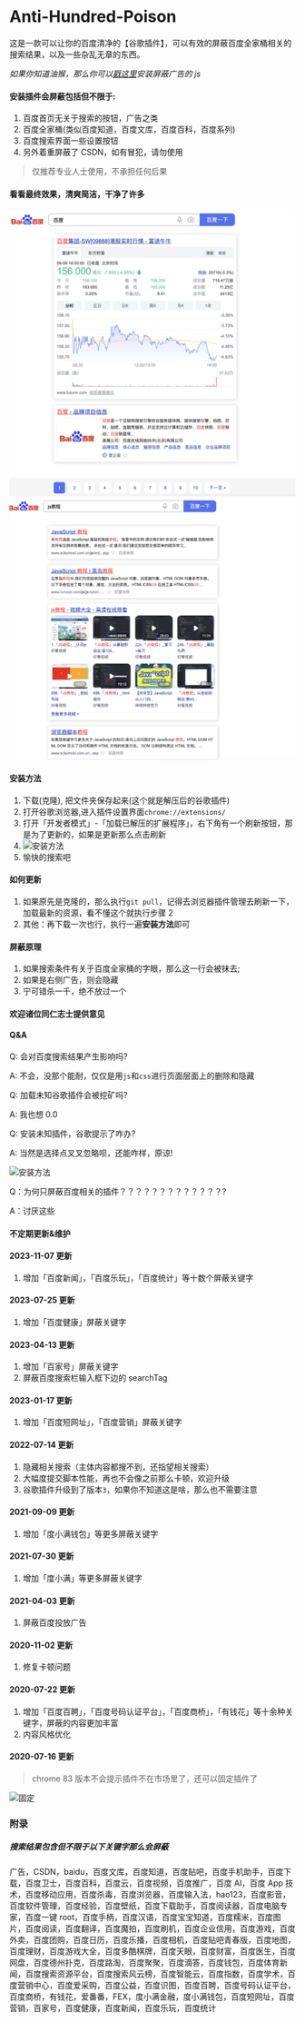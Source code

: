 # Anti-Hundred-Poison

这是一款可以让你的百度清净的【谷歌插件】，可以有效的屏蔽百度全家桶相关的搜索结果，以及一些杂乱无章的东西。

_如果你知道油猴，那么你可以[戳这里](https://greasyfork.org/zh-CN/scripts/455226-anti-hundred-poison-%E5%B1%8F%E8%94%BD%E7%99%BE%E5%BA%A6%E7%9B%B8%E5%85%B3%E7%9A%84%E8%84%9A%E6%9C%AC)安装屏蔽广告的 js_

#### 安装插件会屏蔽包括但不限于:

1. 百度首页无关于搜索的按钮，广告之类
2. 百度全家桶(类似百度知道，百度文库，百度百科，百度系列)
3. 百度搜索界面一些设置按钮
4. 另外着重屏蔽了 CSDN，如有冒犯，请勿使用

> 仅推荐专业人士使用，不承担任何后果

#### 看看最终效果，清爽简洁，干净了许多

![百度首页](./imgs/1.png)
![js教程](./imgs/4.png)

#### 安装方法

1. 下载(克隆), 把文件夹保存起来(这个就是解压后的谷歌插件)
2. 打开谷歌浏览器,进入插件设置界面`chrome://extensions/`
3. 打开「开发者模式」-「加载已解压的扩展程序」，右下角有一个刷新按钮，那是为了更新的，如果是更新那么点击刷新
4. ![安装方法](./imgs/2.png)
5. 愉快的搜索吧

#### 如何更新

1. 如果原先是克隆的，那么执行`git pull`，记得去浏览器插件管理去刷新一下，加载最新的资源，看不懂这个就执行步骤 2
2. 其他：再下载一次也行，执行一遍**安装方法**即可

#### 屏蔽原理

1. 如果搜索条件有关于百度全家桶的字眼，那么这一行会被抹去;
2. 如果是右侧广告，则会隐藏
3. 宁可错杀一千，绝不放过一个

#### 欢迎诸位同仁志士提供意见

#### Q&A

Q: 会对百度搜索结果产生影响吗?

A: 不会，没那个能耐，仅仅是用`js`和`css`进行页面层面上的删除和隐藏

Q: 加载未知谷歌插件会被挖矿吗?

A: 我也想 0.0

Q: 安装未知插件，谷歌提示了咋办?

A: 当然是选择点叉叉忽略呗，还能咋样，原谅!

![安装方法](./imgs/3.png)

Q：为何只屏蔽百度相关的插件？？？？？？？？？？？？？?

A：讨厌这些

#### 不定期更新&维护

#### 2023-11-07 更新

1. 增加「百度新闻」，「百度乐玩」，「百度统计」等十数个屏蔽关键字

#### 2023-07-25 更新

1. 增加「百度健康」屏蔽关键字

#### 2023-04-13 更新

1. 增加「百家号」屏蔽关键字
2. 屏蔽百度搜索栏输入框下边的 searchTag

#### 2023-01-17 更新

1. 增加「百度短网址」，「百度营销」屏蔽关键字

#### 2022-07-14 更新

1. 隐藏相关搜索（主体内容都搜不到，还指望相关搜索）
2. 大幅度提交脚本性能，再也不会像之前那么卡顿，欢迎升级
3. 谷歌插件升级到了版本`3`，如果你不知道这是啥，那么也不需要注意

#### 2021-09-09 更新

1. 增加「度小满钱包」等更多屏蔽关键字

#### 2021-07-30 更新

1. 增加「度小满」等更多屏蔽关键字

#### 2021-04-03 更新

1. 屏蔽百度投放广告

#### 2020-11-02 更新

1. 修复卡顿问题

#### 2020-07-22 更新

1. 增加「百度百聘」，「百度号码认证平台」，「百度商桥」，「有钱花」等十余种关键字，屏蔽的内容更加丰富
2. 内容风格优化

#### 2020-07-16 更新

> chrome 83 版本不会提示插件不在市场里了，还可以固定插件了

![固定](./imgs/fixed.png)

### 附录

##### 搜索结果包含但不限于以下关键字那么会屏蔽

广告，CSDN，baidu，百度文库，百度知道，百度贴吧，百度手机助手，百度下载，百度卫士，百度百科，百度云，百度视频，百度推广，百度 AI，百度 App 技术，百度移动应用，百度杀毒，百度浏览器，百度输入法，hao123，百度影音，百度软件管理，百度经验，百度壁纸，百度下载助手，百度阅读器，百度电脑专家，百度一键 root，百度手柄，百度汉语，百度宝宝知道，百度糯米，百度图片，百度阅读，百度翻译，百度魔拍，百度刷机，百度企业信用，百度游戏，百度外卖，百度团购，百度日历，百度乐播，百度相机，百度贴吧青春版，百度地图，百度理财，百度游戏大全，百度多酷棋牌，百度天眼，百度财富，百度医生，百度网盘，百度德州扑克，百度路淘，百度聚聚，百度滴答，百度钱包，百度体育新闻，百度搜索资源平台，百度搜索风云榜，百度智能云，百度指数，百度学术，百度营销中心，百度爱采购，百度公益，百度识图，百度百聘，百度号码认证平台，百度商桥，有钱花，爱番番，FEX，度小满金融，度小满钱包，百度短网址，百度营销，百家号，百度健康，百度新闻，百度乐玩，百度统计
